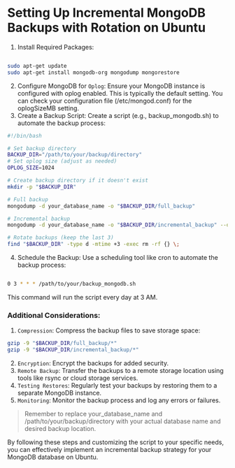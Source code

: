 # Setting Up Incremental MongoDB Backups with Rotation on Ubuntu

1. Install Required Packages:

```bash

sudo apt-get update
sudo apt-get install mongodb-org mongodump mongorestore
```

2. Configure MongoDB for `Oplog`:
   Ensure your MongoDB instance is configured with oplog enabled. This is typically the default setting. You can check your configuration file (/etc/mongod.conf) for the oplogSizeMB setting.
3. Create a Backup Script:
   Create a script (e.g., backup_mongodb.sh) to automate the backup process:

```bash
#!/bin/bash

# Set backup directory
BACKUP_DIR="/path/to/your/backup/directory"
# Set oplog size (adjust as needed)
OPLOG_SIZE=1024

# Create backup directory if it doesn't exist
mkdir -p "$BACKUP_DIR"

# Full backup
mongodump -d your_database_name -o "$BACKUP_DIR/full_backup"

# Incremental backup
mongodump -d your_database_name -o "$BACKUP_DIR/incremental_backup" --oplogSize "$OPLOG_SIZE"

# Rotate backups (keep the last 3)
find "$BACKUP_DIR" -type d -mtime +3 -exec rm -rf {} \;
```

4. Schedule the Backup:
   Use a scheduling tool like cron to automate the backup process:

```Bash

0 3 * * * /path/to/your/backup_mongodb.sh

```

This command will run the script every day at 3 AM.

### Additional Considerations:

1. `Compression`: Compress the backup files to save storage space:

```Bash
gzip -9 "$BACKUP_DIR/full_backup/*"
gzip -9 "$BACKUP_DIR/incremental_backup/*"

```

2. `Encryption`: Encrypt the backups for added security.
3. `Remote Backup`: Transfer the backups to a remote storage location using tools like rsync or cloud storage services.
4. `Testing Restores`: Regularly test your backups by restoring them to a separate MongoDB instance.
5. `Monitoring`: Monitor the backup process and log any errors or failures.

> Remember to replace your_database_name and /path/to/your/backup/directory with your actual database name and desired backup location.

By following these steps and customizing the script to your specific needs, you can effectively implement an incremental backup strategy for your MongoDB database on Ubuntu.
